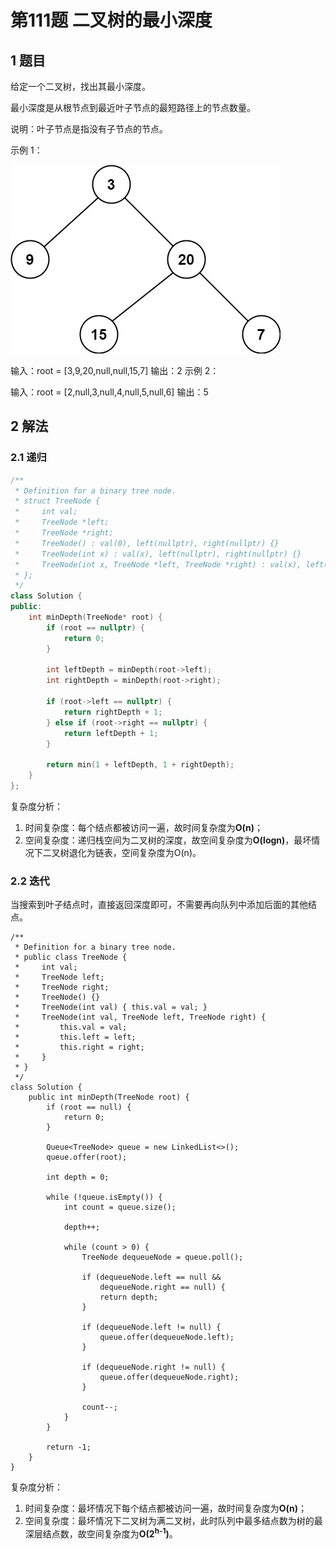 # 第111题 二叉树的最小深度

## 1 题目

给定一个二叉树，找出其最小深度。

最小深度是从根节点到最近叶子节点的最短路径上的节点数量。

说明：叶子节点是指没有子节点的节点。

示例 1：

![111-题图1](images/111-题图1.jpg)


输入：root = [3,9,20,null,null,15,7]
输出：2
示例 2：

输入：root = [2,null,3,null,4,null,5,null,6]
输出：5

## 2 解法

### 2.1 递归

```c++
/**
 * Definition for a binary tree node.
 * struct TreeNode {
 *     int val;
 *     TreeNode *left;
 *     TreeNode *right;
 *     TreeNode() : val(0), left(nullptr), right(nullptr) {}
 *     TreeNode(int x) : val(x), left(nullptr), right(nullptr) {}
 *     TreeNode(int x, TreeNode *left, TreeNode *right) : val(x), left(left), right(right) {}
 * };
 */
class Solution {
public:
    int minDepth(TreeNode* root) {
        if (root == nullptr) {
            return 0;
        }

        int leftDepth = minDepth(root->left);
        int rightDepth = minDepth(root->right);

        if (root->left == nullptr) {
            return rightDepth + 1;
        } else if (root->right == nullptr) {
            return leftDepth + 1;
        }

        return min(1 + leftDepth, 1 + rightDepth);
    }
};
```

复杂度分析：

1. 时间复杂度：每个结点都被访问一遍，故时间复杂度为**O(n)**；
2. 空间复杂度：递归栈空间为二叉树的深度，故空间复杂度为**O(logn)**，最坏情况下二叉树退化为链表，空间复杂度为O(n)。

### 2.2 迭代

当搜索到叶子结点时，直接返回深度即可，不需要再向队列中添加后面的其他结点。

```
/**
 * Definition for a binary tree node.
 * public class TreeNode {
 *     int val;
 *     TreeNode left;
 *     TreeNode right;
 *     TreeNode() {}
 *     TreeNode(int val) { this.val = val; }
 *     TreeNode(int val, TreeNode left, TreeNode right) {
 *         this.val = val;
 *         this.left = left;
 *         this.right = right;
 *     }
 * }
 */
class Solution {
    public int minDepth(TreeNode root) {
        if (root == null) {
            return 0;
        }

        Queue<TreeNode> queue = new LinkedList<>();
        queue.offer(root);

        int depth = 0;

        while (!queue.isEmpty()) {
            int count = queue.size();

            depth++;

            while (count > 0) {
                TreeNode dequeueNode = queue.poll();

                if (dequeueNode.left == null && 
                    dequeueNode.right == null) {
                    return depth;
                }

                if (dequeueNode.left != null) {
                    queue.offer(dequeueNode.left);
                }

                if (dequeueNode.right != null) {
                    queue.offer(dequeueNode.right);
                }

                count--;
            }
        }

        return -1;
    }
}
```

复杂度分析：

1. 时间复杂度：最坏情况下每个结点都被访问一遍，故时间复杂度为**O(n)**；
2. 空间复杂度：最坏情况下二叉树为满二叉树，此时队列中最多结点数为树的最深层结点数，故空间复杂度为**O(2<sup>h-1</sup>)**。